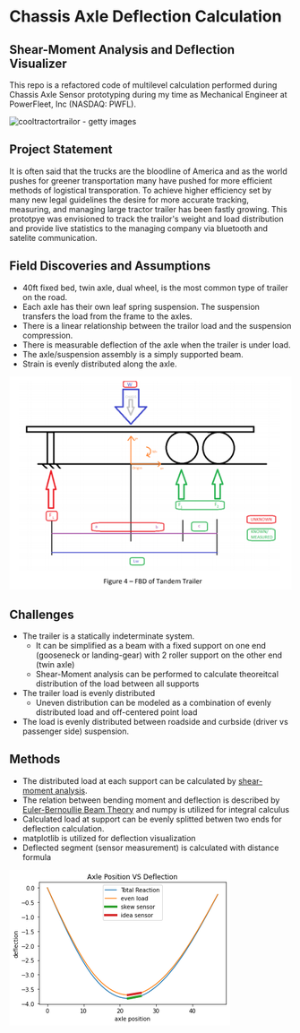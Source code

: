 # Chassis Axle Deflection Calculation
## Shear-Moment Analysis and Deflection Visualizer

This repo is a refactored code of multilevel calculation performed during Chassis Axle Sensor prototyping during my time as Mechanical Engineer at PowerFleet, Inc (NASDAQ: PWFL).

![cooltractortrailor - getty images](https://static-25.sinclairstoryline.com/resources/media/c764120f-c6e0-48c6-ba00-0c8082020f10-large16x9_GettyImages822249792.jpg?1524838424831)

## Project Statement

It is often said that the trucks are the bloodline of America and as the world pushes for greener transportation many have pushed for more efficient methods of logistical transporation. To achieve higher efficiency set by many new legal guidelines the desire for more accurate tracking, measuring, and managing large tractor trailer has been fastly growing. This prototpye was envisioned to track the trailor's weight and load distribution and provide live statistics to the managing company via bluetooth and satelite communication. 

## Field Discoveries and Assumptions

* 40ft fixed bed, twin axle, dual wheel, is the most common type of trailer on the road.
* Each axle has their own leaf spring suspension. The suspension transfers the load from the frame to the axles. 
* There is a linear relationship between the trailor load and the suspension compression.
* There is measurable deflection of the axle when the trailer is under load.
* The axle/suspension assembly is a simply supported beam.
* Strain is evenly distributed along the axle.

![trailer_BDG](https://raw.githubusercontent.com/yunghanjeong/Shear_Moment_Deflection/master/images/trailor_freebodydiagram.PNG)

## Challenges

* The trailer is a statically indeterminate system. 
  * It can be simplified as a beam with a fixed support on one end (gooseneck or landing-gear) with 2 roller support on the other end (twin axle)
  * Shear-Moment analysis can be performed to calculate theoreitcal distribution of the load between all supports
* The trailer load is evenly distributed
  * Uneven distribution can be modeled as a combination of evenly distributed load and off-centered point load
* The load is evenly distributed between roadside and curbside (driver vs passenger side) suspension.

## Methods

* The distributed load at each support can be calculated by [shear-moment analysis](https://en.wikipedia.org/wiki/Shear_and_moment_diagram#:~:text=Shear%20and%20bending%20moment%20diagrams,element%20such%20as%20a%20beam.).
 * The relation between bending moment and deflection is described by [Euler-Bernoullie Beam Theory](https://en.wikipedia.org/wiki/Euler%E2%80%93Bernoulli_beam_theory) and numpy is utilized for integral calculus
* Calculated load at support can be evenly splitted betwen two ends for deflection calculation.
 * matplotlib is utilized for deflection visualization
* Deflected segment (sensor measurement) is calculated with distance formula

 ![deflection_visualized](https://raw.githubusercontent.com/yunghanjeong/Shear_Moment_Deflection/master/images/deflection_plot_example.png)


